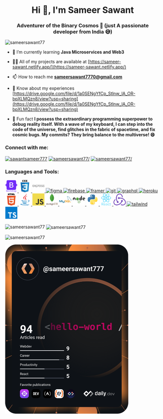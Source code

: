 <h1 align="center">Hi 👋, I'm Sameer Sawant</h1>
<h3 align="center">Adventurer of the Binary Cosmos 🚀 (just A passionate developer from India 😅)</h3>

<p align="left"> <img src="https://komarev.com/ghpvc/?username=sameersawant77&label=Profile%20views&color=0e75b6&style=flat" alt="sameersawant77" /> </p>

- 🌱 I’m currently learning **Java Microservices and Web3**

- 👨‍💻 All of my projects are available at [https://sameer-sawant.netlify.app/](https://sameer-sawant.netlify.app/)

- 📫 How to reach me **sameersawant7770@gmail.com**

- 📄 Know about my experiences [https://drive.google.com/file/d/1a0SENgYfCp_Stlnw_lA_OR-bpXLMQzn8/view?usp=sharing](https://drive.google.com/file/d/1a0SENgYfCp_Stlnw_lA_OR-bpXLMQzn8/view?usp=sharing)

- 🚀 Fun fact **I possess the extraordinary programming superpower to debug reality itself. With a wave of my keyboard, I can step into the code of the universe, find glitches in the fabric of spacetime, and fix cosmic bugs. My commits? They bring balance to the multiverse! 😄**

<h3 align="left">Connect with me:</h3>
<p align="left">
<a href="https://twitter.com/sawantsameer777" target="blank"><img align="center" src="https://raw.githubusercontent.com/rahuldkjain/github-profile-readme-generator/master/src/images/icons/Social/twitter.svg" alt="sawantsameer777" height="30" width="40" /></a>
<a href="https://linkedin.com/in/sameersawant77/" target="blank"><img align="center" src="https://raw.githubusercontent.com/rahuldkjain/github-profile-readme-generator/master/src/images/icons/Social/linked-in-alt.svg" alt="sameersawant77/" height="30" width="40" /></a>
<a href="https://www.leetcode.com/sameersawant77/" target="blank"><img align="center" src="https://raw.githubusercontent.com/rahuldkjain/github-profile-readme-generator/master/src/images/icons/Social/leet-code.svg" alt="sameersawant77/" height="30" width="40" /></a>
</p>

<h3 align="left">Languages and Tools:</h3>
<p align="left"> <a href="https://getbootstrap.com" target="_blank" rel="noreferrer"> <img src="https://raw.githubusercontent.com/devicons/devicon/master/icons/bootstrap/bootstrap-plain-wordmark.svg" alt="bootstrap" width="40" height="40"/> </a> <a href="https://www.w3schools.com/css/" target="_blank" rel="noreferrer"> <img src="https://raw.githubusercontent.com/devicons/devicon/master/icons/css3/css3-original-wordmark.svg" alt="css3" width="40" height="40"/> </a> <a href="https://expressjs.com" target="_blank" rel="noreferrer"> <img src="https://raw.githubusercontent.com/devicons/devicon/master/icons/express/express-original-wordmark.svg" alt="express" width="40" height="40"/> </a> <a href="https://www.figma.com/" target="_blank" rel="noreferrer"> <img src="https://www.vectorlogo.zone/logos/figma/figma-icon.svg" alt="figma" width="40" height="40"/> </a> <a href="https://firebase.google.com/" target="_blank" rel="noreferrer"> <img src="https://www.vectorlogo.zone/logos/firebase/firebase-icon.svg" alt="firebase" width="40" height="40"/> </a> <a href="https://www.framer.com/" target="_blank" rel="noreferrer"> <img src="https://www.vectorlogo.zone/logos/framer/framer-icon.svg" alt="framer" width="40" height="40"/> </a> <a href="https://git-scm.com/" target="_blank" rel="noreferrer"> <img src="https://www.vectorlogo.zone/logos/git-scm/git-scm-icon.svg" alt="git" width="40" height="40"/> </a> <a href="https://graphql.org" target="_blank" rel="noreferrer"> <img src="https://www.vectorlogo.zone/logos/graphql/graphql-icon.svg" alt="graphql" width="40" height="40"/> </a> <a href="https://heroku.com" target="_blank" rel="noreferrer"> <img src="https://www.vectorlogo.zone/logos/heroku/heroku-icon.svg" alt="heroku" width="40" height="40"/> </a> <a href="https://www.w3.org/html/" target="_blank" rel="noreferrer"> <img src="https://raw.githubusercontent.com/devicons/devicon/master/icons/html5/html5-original-wordmark.svg" alt="html5" width="40" height="40"/> </a> <a href="https://www.java.com" target="_blank" rel="noreferrer"> <img src="https://raw.githubusercontent.com/devicons/devicon/master/icons/java/java-original.svg" alt="java" width="40" height="40"/> </a> <a href="https://developer.mozilla.org/en-US/docs/Web/JavaScript" target="_blank" rel="noreferrer"> <img src="https://raw.githubusercontent.com/devicons/devicon/master/icons/javascript/javascript-original.svg" alt="javascript" width="40" height="40"/> </a> <a href="https://www.mongodb.com/" target="_blank" rel="noreferrer"> <img src="https://raw.githubusercontent.com/devicons/devicon/master/icons/mongodb/mongodb-original-wordmark.svg" alt="mongodb" width="40" height="40"/> </a> <a href="https://www.mysql.com/" target="_blank" rel="noreferrer"> <img src="https://raw.githubusercontent.com/devicons/devicon/master/icons/mysql/mysql-original-wordmark.svg" alt="mysql" width="40" height="40"/> </a> <a href="https://nodejs.org" target="_blank" rel="noreferrer"> <img src="https://raw.githubusercontent.com/devicons/devicon/master/icons/nodejs/nodejs-original-wordmark.svg" alt="nodejs" width="40" height="40"/> </a> <a href="https://www.python.org" target="_blank" rel="noreferrer"> <img src="https://raw.githubusercontent.com/devicons/devicon/master/icons/python/python-original.svg" alt="python" width="40" height="40"/> </a> <a href="https://reactjs.org/" target="_blank" rel="noreferrer"> <img src="https://raw.githubusercontent.com/devicons/devicon/master/icons/react/react-original-wordmark.svg" alt="react" width="40" height="40"/> </a> <a href="https://redux.js.org" target="_blank" rel="noreferrer"> <img src="https://raw.githubusercontent.com/devicons/devicon/master/icons/redux/redux-original.svg" alt="redux" width="40" height="40"/> </a> <a href="https://tailwindcss.com/" target="_blank" rel="noreferrer"> <img src="https://www.vectorlogo.zone/logos/tailwindcss/tailwindcss-icon.svg" alt="tailwind" width="40" height="40"/> </a> <a href="https://www.typescriptlang.org/" target="_blank" rel="noreferrer"> <img src="https://raw.githubusercontent.com/devicons/devicon/master/icons/typescript/typescript-original.svg" alt="typescript" width="40" height="40"/> </a> </p>

<p><img align="left" src="https://github-readme-stats.vercel.app/api/top-langs?username=sameersawant77&show_icons=true&locale=en&layout=compact" alt="sameersawant77" /></p>

<p>&nbsp;<img align="center" src="https://github-readme-stats.vercel.app/api?username=sameersawant77&show_icons=true&locale=en" alt="sameersawant77" /></p>

<p><img align="center" src="https://github-readme-streak-stats.herokuapp.com/?user=sameersawant77&" alt="sameersawant77" /></p>

<a href="https://app.daily.dev/sameersawant777"><img src="https://github.com/Sameersawant77/Sameersawant77/blob/main/devcard.svg" width="400" alt="Sameer Sawant's Dev Card"/></a>
